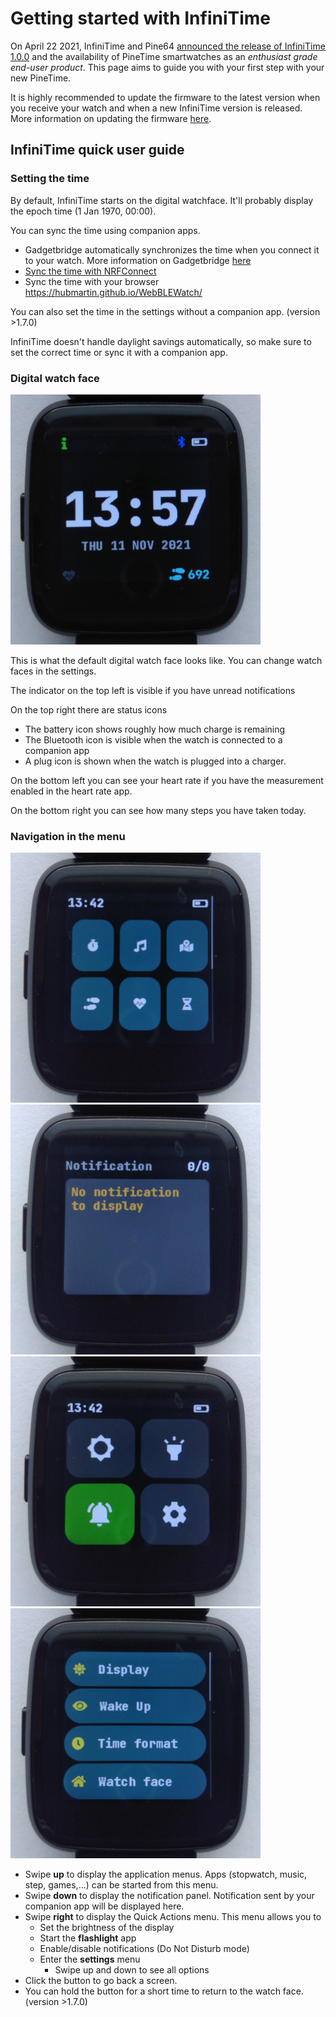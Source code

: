 # Getting started with InfiniTime

On April 22 2021, InfiniTime and Pine64 [announced the release of InfiniTime 1.0.0](https://www.pine64.org/2021/04/22/its-time-infinitime-1-0/) and the availability of PineTime smartwatches as an *enthusiast grade end-user product*. This page aims to guide you with your first step with your new PineTime.

It is highly recommended to update the firmware to the latest version when you receive your watch and when a new InfiniTime version is released. More information on updating the firmware [here](/doc/gettingStarted/updating-software.md).

## InfiniTime quick user guide

### Setting the time

By default, InfiniTime starts on the digital watchface. It'll probably display the epoch time (1 Jan 1970, 00:00).

You can sync the time using companion apps.

 - Gadgetbridge automatically synchronizes the time when you connect it to your watch. More information on Gadgetbridge [here](/doc/gettingStarted/ota-gadgetbridge.md)
 - [Sync the time with NRFConnect](/doc/gettingStarted/time-nrfconnect.md)
 - Sync the time with your browser https://hubmartin.github.io/WebBLEWatch/

You can also set the time in the settings without a companion app. (version >1.7.0)

InfiniTime doesn't handle daylight savings automatically, so make sure to set the correct time or sync it with a companion app.

### Digital watch face

![Digital watch face](ui/watchface.jpg)

This is what the default digital watch face looks like. You can change watch faces in the settings.

The indicator on the top left is visible if you have unread notifications

On the top right there are status icons

 - The battery icon shows roughly how much charge is remaining
 - The Bluetooth icon is visible when the watch is connected to a companion app
 - A plug icon is shown when the watch is plugged into a charger.

On the bottom left you can see your heart rate if you have the measurement enabled in the heart rate app.

On the bottom right you can see how many steps you have taken today.

### Navigation in the menu

![Application menu](ui/applist.jpg)
![Notifications](ui/notifications.jpg)
![Quick actions](ui/quicksettings.jpg)
![Settings](ui/settings.jpg)

 - Swipe **up** to display the application menus. Apps (stopwatch, music, step, games,...) can be started from this menu.
 - Swipe **down** to display the notification panel. Notification sent by your companion app will be displayed here.
 - Swipe **right** to display the Quick Actions menu. This menu allows you to
    - Set the brightness of the display
    - Start the **flashlight** app
    - Enable/disable notifications (Do Not Disturb mode)
    - Enter the **settings** menu
       - Swipe up and down to see all options
 - Click the button to go back a screen.
 - You can hold the button for a short time to return to the watch face. (version >1.7.0)
